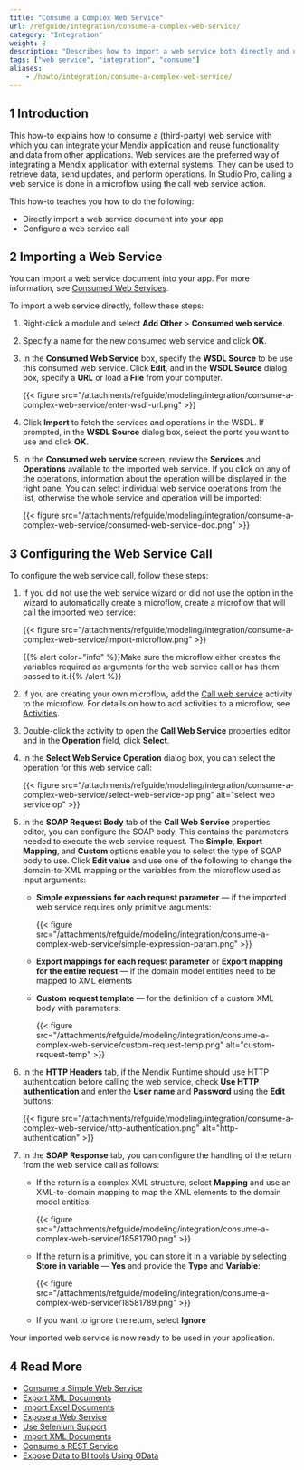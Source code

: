 ```yaml
---
title: "Consume a Complex Web Service"
url: /refguide/integration/consume-a-complex-web-service/
category: "Integration"
weight: 8
description: "Describes how to import a web service both directly and using the wizard as well as how to configure a web service call."
tags: ["web service", "integration", "consume"]
aliases:
    - /howto/integration/consume-a-complex-web-service/
---
```


## 1 Introduction

This how-to explains how to consume a (third-party) web service with which you can integrate your Mendix application and reuse functionality and data from other applications. Web services are the preferred way of integrating a Mendix application with external systems. They can be used to retrieve data, send updates, and perform operations. In Studio Pro, calling a web service is done in a microflow using the call web service action.

This how-to teaches you how to do the following:

* Directly import a web service document into your app
* Configure a web service call

## 2 Importing a Web Service

You can import a web service document into your app. For more information, see [Consumed Web Services](/refguide/consumed-web-services/).

To import a web service directly, follow these steps:

1. Right-click a module and select **Add Other** > **Consumed web service**.
2. Specify a name for the new consumed web service and click **OK**.
3. In the **Consumed Web Service** box, specify the **WSDL Source** to be use this consumed web service. Click **Edit**, and in the **WSDL Source** dialog box, specify a **URL** or load a **File** from your computer.

    {{< figure src="/attachments/refguide/modeling/integration/consume-a-complex-web-service/enter-wsdl-url.png" >}}

4. Click **Import** to fetch the services and operations in the WSDL. If prompted, in the **WSDL Source** dialog box, select the ports you want to use and click **OK**.

5. In the **Consumed web service** screen, review the **Services** and **Operations** available to the imported web service. If you click on any of the operations, information about the operation will be displayed in the right pane. You can select individual web service operations from the list, otherwise the whole service and operation will be imported:

    {{< figure src="/attachments/refguide/modeling/integration/consume-a-complex-web-service/consumed-web-service-doc.png" >}}  

## 3 Configuring the Web Service Call

To configure the web service call, follow these steps:

1. If you did not use the web service wizard or did not use the option in the wizard to automatically create a microflow, create a microflow that will call the imported web service:

    {{< figure src="/attachments/refguide/modeling/integration/consume-a-complex-web-service/import-microflow.png" >}}

    {{% alert color="info" %}}Make sure the microflow either creates the variables required as arguments for the web service call or has them passed to it.{{% /alert %}}

2. If you are creating your own microflow, add the [Call web service](/refguide/call-web-service-action/) activity to the microflow. For details on how to add activities to a microflow, see [Activities](/refguide/activities/).
3. Double-click the activity to open the **Call Web Service** properties editor and in the **Operation** field, click **Select**.
4. In the **Select Web Service Operation** dialog box, you can select the operation for this web service call:

    {{< figure src="/attachments/refguide/modeling/integration/consume-a-complex-web-service/select-web-service-op.png" alt="select web service op" >}}

5. In the **SOAP Request Body** tab of the **Call Web Service** properties editor, you can configure the SOAP body. This contains the parameters needed to execute the web service request. The **Simple**, **Export Mapping**, and **Custom** options enable you to select the type of SOAP body to use. Click **Edit value** and use one of the following to change the domain-to-XML mapping or the variables from the microflow used as input arguments:
    * **Simple expressions for each request parameter** — if the imported web service requires only primitive arguments:

        {{< figure src="/attachments/refguide/modeling/integration/consume-a-complex-web-service/simple-expression-param.png" >}}

    * **Export mappings for each request parameter** or **Export mapping for the entire request**  — if the domain model entities need to be mapped to XML elements
    * **Custom request template** — for the definition of a custom XML body with parameters:

        {{< figure src="/attachments/refguide/modeling/integration/consume-a-complex-web-service/custom-request-temp.png" alt="custom-request-temp" >}}

6. In the **HTTP Headers** tab, if the Mendix Runtime should use HTTP authentication before calling the web service, check **Use HTTP authentication** and enter the **User name** and **Password** using the **Edit** buttons:

    {{< figure src="/attachments/refguide/modeling/integration/consume-a-complex-web-service/http-authentication.png" alt="http-authentication" >}}

7. In the **SOAP Response** tab, you can configure the handling of the return from the web service call as follows:
    * If the return is a complex XML structure, select **Mapping** and use an XML-to-domain mapping to map the XML elements to the domain model entities:

        {{< figure src="/attachments/refguide/modeling/integration/consume-a-complex-web-service/18581790.png" >}}

    * If the return is a primitive, you can store it in a variable by selecting **Store in variable** — **Yes**  and provide the **Type** and **Variable**:

        {{< figure src="/attachments/refguide/modeling/integration/consume-a-complex-web-service/18581789.png" >}}

    * If you want to ignore the return, select **Ignore**

Your imported web service is now ready to be used in your application.

## 4 Read More

* [Consume a Simple Web Service](/howto/integration/consume-a-simple-web-service/)
* [Export XML Documents](/howto/integration/export-xml-documents/)
* [Import Excel Documents](/howto/integration/importing-excel-documents/)
* [Expose a Web Service](/howto/integration/expose-a-web-service/)
* [Use Selenium Support](/howto/integration/selenium-support/)
* [Import XML Documents](/howto/integration/importing-xml-documents/)
* [Consume a REST Service](/howto/integration/consume-a-rest-service/)
* [Expose Data to BI tools Using OData](/howto/integration/exposing-data-to-bi-tools-using-odata/)
